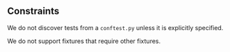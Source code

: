 ## Constraints

We do not discover tests from a `conftest.py` unless it is explicitly specified.

We do not support fixtures that require other fixtures.
